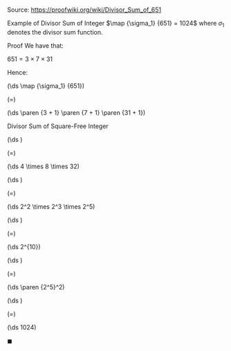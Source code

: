 # 

Source: https://proofwiki.org/wiki/Divisor_Sum_of_651

Example of Divisor Sum of Integer
$\map {\sigma_1} {651} = 1024$
where $\sigma_1$ denotes the divisor sum function.


Proof
We have that:

$651 = 3 \times 7 \times 31$

Hence:














\(\ds \map {\sigma_1} {651}\)

\(=\)







\(\ds \paren {3 + 1} \paren {7 + 1} \paren {31 + 1}\)





Divisor Sum of Square-Free Integer














\(\ds \)

\(=\)







\(\ds 4 \times 8 \times 32\)




















\(\ds \)

\(=\)







\(\ds 2^2 \times 2^3 \times 2^5\)




















\(\ds \)

\(=\)







\(\ds 2^{10}\)




















\(\ds \)

\(=\)







\(\ds \paren {2^5}^2\)




















\(\ds \)

\(=\)







\(\ds 1024\)









$\blacksquare$





